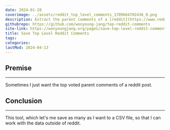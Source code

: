 ```yaml
---
date: 2024-01-28
coverimage: ../assets/reddit_top_level_comments_1709664702436_0.png
description: Extract the parent comments of a [reddit](https://www.reddit.com/) post.
githubrepo: https://github.com/wonyoung-jang/top-reddit-comments
site-link: https://wonyoungjang.org/pages/save-top-level-reddit-comments/
title: Save Top Level Reddit Comments
tags:
categories:
lastMod: 2024-04-13
---
```

## Premise

---

Sometimes I just want the top voted parent comments of a reddit post.

## Conclusion

---

This tool, which let's me save as many as I want to a CSV file, so that I can work with the data outside of reddit.
